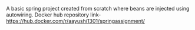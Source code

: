 A basic spring project created from scratch where beans are injected using autowiring.
Docker hub repository link-
https://hub.docker.com/r/aayushi1301/springassignment/
